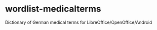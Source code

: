 wordlist-medicalterms
=====================

Dictionary of German medical terms for LibreOffice/OpenOffice/Android
